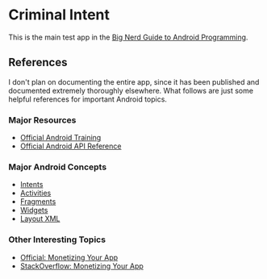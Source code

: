 # Criminal Intent

This is the main test app in the [Big Nerd Guide to Android Programming](https://www.bignerdranch.com/we-write/android-programming/).

## References

I don't plan on documenting the entire app, since it has been published and documented extremely thoroughly elsewhere. What follows are just some helpful references for important Android topics.

### Major Resources

 - [Official Android Training](https://developer.android.com/training/index.html)
 - [Official Android API Reference](https://developer.android.com/reference/packages.html)

### Major Android Concepts

 - [Intents](https://developer.android.com/guide/components/intents-filters.html)
 - [Activities](https://developer.android.com/guide/components/activities.html)
 - [Fragments](https://developer.android.com/guide/components/fragments.html)
 - [Widgets](https://developer.android.com/guide/topics/appwidgets/index.html)
 - [Layout XML](https://developer.android.com/guide/topics/ui/declaring-layout.html)

### Other Interesting Topics

 - [Official: Monetizing Your App](http://developer.android.com/training/monetization/ads-and-ux.html)
 - [StackOverflow: Monetizing Your App](http://stackoverflow.com/questions/2471417/embedding-ads-on-android-app)
